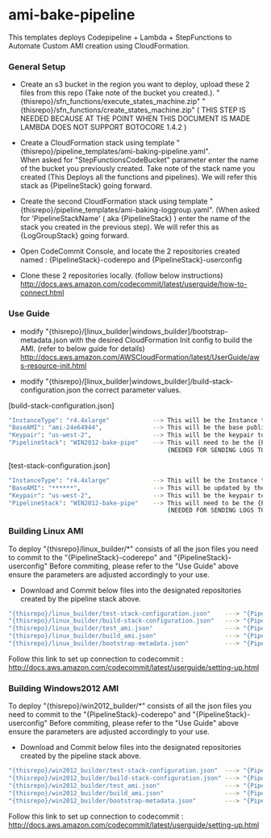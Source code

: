 # ami-bake-pipeline
This templates deploys Codepipeline + Lambda + StepFunctions to Automate Custom AMI creation using CloudFormation.

### General Setup 
* Create an s3 bucket in the region you want to deploy, upload these 2 files from this repo (Take note of the bucket you created.). 
"{thisrepo}/sfn_functions/execute_states_machine.zip"
"{thisrepo}/sfn_functions/create_states_machine.zip"
( THIS STEP IS NEEDED BECAUSE AT THE POINT WHEN THIS DOCUMENT IS MADE LAMBDA DOES NOT SUPPORT BOTOCORE 1.4.2 )


* Create a CloudFormation stack using template "{thisrepo}/pipeline_templates/ami-baking-pipeline.yaml".  
When asked for "StepFunctionsCodeBucket" parameter enter the name of the bucket you previously created.
Take note of the stack name you created (This Deploys all the functions and pipelines). 
We will refer this stack as {PipelineStack} going forward.

* Create the second CloudFormation stack using template "{thisrepo}/pipeline_templates/ami-baking-loggroup.yaml". 
(When asked for 'PipelineStackName' ( aka {PipelineStack} ) enter the name of the stack you created in the previous step).
We will refer this as {LogGroupStack} going forward.

* Open CodeCommit Console, and locate the 2 repositories created named :
{PipelineStack}-coderepo and {PipelineStack}-userconfig

* Clone these 2 repositories locally. (follow below instructions)
http://docs.aws.amazon.com/codecommit/latest/userguide/how-to-connect.html

### Use Guide
* modify "{thisrepo}/[linux_builder|windows_builder]/bootstrap-metadata.json with the desired CloudFormation Init config to build the AMI. (refer to below guide for details)
http://docs.aws.amazon.com/AWSCloudFormation/latest/UserGuide/aws-resource-init.html

* modify "{thisrepo}/[linux_builder|windows_builder]/build-stack-configuration.json the correct parameter values.

[build-stack-configuration.json]
```sh
"InstanceType": "r4.4xlarge" 			--> This will be the Instance type you want to use to bake the image
"BaseAMI": "ami-24e64944", 				--> This will be the base public AMI ID in the region you want to use.
"Keypair": "us-west-2", 				--> This will be the keypair to assign to the Instance.
"PipelineStack": "WIN2012-bake-pipe" 	--> This will need to be the {PipelineStack} name you created previously. 
											(NEEDED FOR SENDING LOGS TO CLOUDWATCH)
```

[test-stack-configuration.json]
```sh
"InstanceType": "r4.4xlarge" 			--> This will be the Instance type you want to use to launch the test instance
"BaseAMI": "******", 					--> This will be updated by the pipeline, you can leave it blank
"Keypair": "us-west-2", 				--> This will be the keypair to assign to the Instance.
"PipelineStack": "WIN2012-bake-pipe" 	--> This will need to be the {PipelineStack} name you created previously.
											(NEEDED FOR SENDING LOGS TO CLOUDWATCH)
```

### Building Linux AMI   
To deploy "{thisrepo}/linux_builder/*" consists of all the json files you need to commit to the "{PipelineStack}-coderepo" and "{PipelineStack}-userconfig" 
Before commiting, please refer to the "Use Guide" above ensure the parameters are adjusted accordingly to your use.

* Download and Commit below files into the designated repositories created by the pipeline stack above.
```sh
"{thisrepo}/linux_builder/test-stack-configuration.json" 	---> "{PipelineStack}-coderepo" 
"{thisrepo}/linux_builder/build-stack-configuration.json" 	---> "{PipelineStack}-coderepo"
"{thisrepo}/linux_builder/test_ami.json" 					---> "{PipelineStack}-coderepo"
"{thisrepo}/linux_builder/build_ami.json" 					---> "{PipelineStack}-coderepo"
"{thisrepo}/linux_builder/bootstrap-metadata.json" 			---> "{PipelineStack}-userconfig"
```
Follow this link to set up connection to codecommit :
http://docs.aws.amazon.com/codecommit/latest/userguide/setting-up.html


### Building Windows2012 AMI
To deploy "{thisrepo}/win2012_builder/*" consists of all the json files you need to commit to the "{PipelineStack}-coderepo" and "{PipelineStack}-userconfig" 
Before commiting, please refer to the "Use Guide" above ensure the parameters are adjusted accordingly to your use.

* Download and Commit below files into the designated repositories created by the pipeline stack above.
```sh
"{thisrepo}/win2012_builder/test-stack-configuration.json" 	---> "{PipelineStack}-coderepo" 
"{thisrepo}/win2012_builder/build-stack-configuration.json" ---> "{PipelineStack}-coderepo"
"{thisrepo}/win2012_builder/test_ami.json" 					---> "{PipelineStack}-coderepo"
"{thisrepo}/win2012_builder/build_ami.json"					---> "{PipelineStack}-coderepo"
"{thisrepo}/win2012_builder/bootstrap-metadata.json" 		---> "{PipelineStack}-userconfig"
```
Follow this link to set up connection to codecommit :
http://docs.aws.amazon.com/codecommit/latest/userguide/setting-up.html


